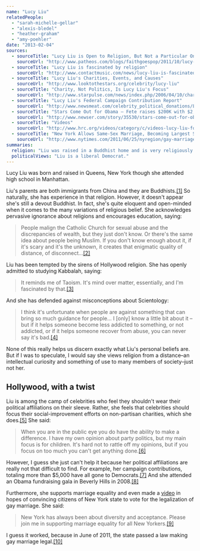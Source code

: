 ```yaml
---
name: "Lucy Liu"
relatedPeople:
  - "sarah-michelle-gellar"
  - "alexis-bledel"
  - "heather-graham"
  - "amy-poehler"
date: "2013-02-04"
sources:
  - sourceTitle: "Lucy Liu is Open to Religion, But Not a Particular One"
    sourceUrl: "http://www.patheos.com/blogs/faithgoespop/2011/10/lucy-liu-is-open-to-religion-but-not-a-particular-one/"
  - sourceTitle: "Lucy Liu is fascinated by religion"
    sourceUrl: "http://www.contactmusic.com/news/lucy-liu-is-fascinated-by-religion_1249262"
  - sourceTitle: "Lucy Liu's Charities, Events, and Causes"
    sourceUrl: "http://www.looktothestars.org/celebrity/lucy-liu"
  - sourceTitle: "Charity, Not Politics, Is Lucy Liu's Focus"
    sourceUrl: "http://www.starpulse.com/news/index.php/2006/04/10/charity_not_politics_is_lucy_liu_s_focus"
  - sourceTitle: "Lucy Liu's Federal Campaign Contribution Report"
    sourceUrl: "http://www.newsmeat.com/celebrity_political_donations/Lucy_Liu.php"
  - sourceTitle: "Stars Come Out for Obama – Fete raises $200K with $2,300 tix"
    sourceUrl: "http://www.newser.com/story/35530/stars-come-out-for-obama.html"
  - sourceTitle: "Videos"
    sourceUrl: "http://www.hrc.org/videos/category/c/videos-lucy-liu-for-hrcs-new-yorkers-for-marriage-equality#.UP2QC-gZ-Bg"
  - sourceTitle: "New York Allows Same-Sex Marriage, Becoming Largest State to Pass Law"
    sourceUrl: "http://www.nytimes.com/2011/06/25/nyregion/gay-marriage-approved-by-new-york-senate.html?pagewanted=all&_r=0"
summaries:
  religion: "Liu was raised in a Buddhist home and is very religiously open-minded, though she doesn't appear to be committed to any particular faith herself."
  politicalViews: "Liu is a liberal Democrat."
---
```


Lucy Liu was born and raised in Queens, New York though she attended high school in Manhattan.

Liu's parents are both immigrants from China and they are Buddhists.<a class="source-citation" href="#http%3A%2F%2Fwww.patheos.com%2Fblogs%2Ffaithgoespop%2F2011%2F10%2Flucy-liu-is-open-to-religion-but-not-a-particular-one%2F" title="Lucy Liu is Open to Religion, But Not a Particular One">[1]</a> So naturally, she has experience in that religion. However, it doesn't appear she's still a devout Buddhist. In fact, she's quite eloquent and open-minded when it comes to the many variations of religious belief. She acknowledges pervasive ignorance about religions and encourages education, saying:

>People malign the Catholic Church for sexual abuse and the discrepancies of wealth, but they just don't know. Or there's the same idea about people being Muslim. If you don't know enough about it, if it's scary and it's the unknown, it creates that enigmatic quality of distance, of disconnect…<a class="source-citation" href="#http%3A%2F%2Fwww.contactmusic.com%2Fnews%2Flucy-liu-is-fascinated-by-religion_1249262" title="Lucy Liu is fascinated by religion">[2]</a>

Liu has been tempted by the sirens of Hollywood religion. She has openly admitted to studying Kabbalah, saying:

>It reminds me of Taoism. It's mind over matter, essentially, and I'm fascinated by that.<a class="source-citation" href="#http%3A%2F%2Fwww.patheos.com%2Fblogs%2Ffaithgoespop%2F2011%2F10%2Flucy-liu-is-open-to-religion-but-not-a-particular-one%2F" title="Lucy Liu is Open to Religion, But Not a Particular One">[3]</a>

And she has defended against misconceptions about Scientology:

>I think it's unfortunate when people are against something that can bring so much guidance for people… I [only] know a little bit about it – but if it helps someone become less addicted to something, or not addicted, or if it helps someone recover from abuse, you can never say it's bad.<a class="source-citation" href="#http%3A%2F%2Fwww.patheos.com%2Fblogs%2Ffaithgoespop%2F2011%2F10%2Flucy-liu-is-open-to-religion-but-not-a-particular-one%2F" title="Lucy Liu is Open to Religion, But Not a Particular One">[4]</a>

None of this really helps us discern exactly what Liu's personal beliefs are. But if I was to speculate, I would say she views religion from a distance–an intellectual curiosity and something of use to many members of society–just not her.


## Hollywood, with a twist

Liu is among the camp of celebrities who feel they shouldn't wear their political affiliations on their sleeve. Rather, she feels that celebrities should focus their social-improvement efforts on non-partisan charities, which she does.<a class="source-citation" href="#http%3A%2F%2Fwww.looktothestars.org%2Fcelebrity%2Flucy-liu" title="Lucy Liu&apos;s Charities, Events, and Causes">[5]</a> She said:

>When you are in the public eye you do have the ability to make a difference. I have my own opinion about party politics, but my main focus is for children. It's hard not to rattle off my opinions, but if you focus on too much you can't get anything done.<a class="source-citation" href="#http%3A%2F%2Fwww.starpulse.com%2Fnews%2Findex.php%2F2006%2F04%2F10%2Fcharity_not_politics_is_lucy_liu_s_focus" title="Charity, Not Politics, Is Lucy Liu&apos;s Focus">[6]</a>

However, I guess she just can't help it because her political affiliations are really not that difficult to find. For example, her campaign contributions, totaling more than $5,000 have all gone to Democrats.<a class="source-citation" href="#http%3A%2F%2Fwww.newsmeat.com%2Fcelebrity_political_donations%2FLucy_Liu.php" title="Lucy Liu&apos;s Federal Campaign Contribution Report">[7]</a> And she attended an Obama fundraising gala in Beverly Hills in 2008.<a class="source-citation" href="#http%3A%2F%2Fwww.newser.com%2Fstory%2F35530%2Fstars-come-out-for-obama.html" title="Stars Come Out for Obama – Fete raises $200K with $2,300 tix">[8]</a>

Furthermore, she supports marriage equality and even made a [video](http://www.hrc.org/videos/category/c/videos-lucy-liu-for-hrcs-new-yorkers-for-marriage-equality#.UP2QC-gZ-Bg) in hopes of convincing citizens of New York state to vote for the legalization of gay marriage. She said:

>New York has always been about diversity and acceptance. Please join me in supporting marriage equality for all New Yorkers.<a class="source-citation" href="#http%3A%2F%2Fwww.hrc.org%2Fvideos%2Fcategory%2Fc%2Fvideos-lucy-liu-for-hrcs-new-yorkers-for-marriage-equality%23.UP2QC-gZ-Bg" title="Videos">[9]</a>

I guess it worked, because in June of 2011, the state passed a law making gay marriage legal.<a class="source-citation" href="#http%3A%2F%2Fwww.nytimes.com%2F2011%2F06%2F25%2Fnyregion%2Fgay-marriage-approved-by-new-york-senate.html%3Fpagewanted%3Dall%26_r%3D0" title="New York Allows Same-Sex Marriage, Becoming Largest State to Pass Law">[10]</a>